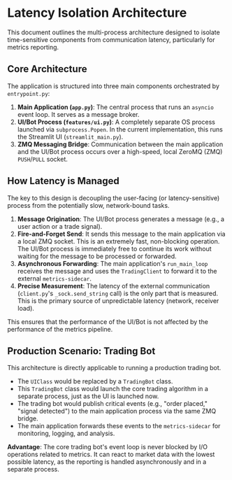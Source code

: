 # Latency Isolation Architecture

This document outlines the multi-process architecture designed to isolate time-sensitive components from communication latency, particularly for metrics reporting.

## Core Architecture

The application is structured into three main components orchestrated by `entrypoint.py`:

1.  **Main Application (`app.py`)**: The central process that runs an `asyncio` event loop. It serves as a message broker.
2.  **UI/Bot Process (`features/ui.py`)**: A completely separate OS process launched via `subprocess.Popen`. In the current implementation, this runs the Streamlit UI (`streamlit_main.py`).
3.  **ZMQ Messaging Bridge**: Communication between the main application and the UI/Bot process occurs over a high-speed, local ZeroMQ (ZMQ) `PUSH`/`PULL` socket.

## How Latency is Managed

The key to this design is decoupling the user-facing (or latency-sensitive) process from the potentially slow, network-bound tasks.

1.  **Message Origination**: The UI/Bot process generates a message (e.g., a user action or a trade signal).
2.  **Fire-and-Forget Send**: It sends this message to the main application via a local ZMQ socket. This is an extremely fast, non-blocking operation. The UI/Bot process is immediately free to continue its work without waiting for the message to be processed or forwarded.
3.  **Asynchronous Forwarding**: The main application's `run_main_loop` receives the message and uses the `TradingClient` to forward it to the external `metrics-sidecar`.
4.  **Precise Measurement**: The latency of the external communication (`client.py`'s `_sock.send_string` call) is the only part that is measured. This is the primary source of unpredictable latency (network, receiver load).

This ensures that the performance of the UI/Bot is not affected by the performance of the metrics pipeline.

## Production Scenario: Trading Bot

This architecture is directly applicable to running a production trading bot.

- The `UIClass` would be replaced by a `TradingBot` class.
- This `TradingBot` class would launch the core trading algorithm in a separate process, just as the UI is launched now.
- The trading bot would publish critical events (e.g., "order placed," "signal detected") to the main application process via the same ZMQ bridge.
- The main application forwards these events to the `metrics-sidecar` for monitoring, logging, and analysis.

**Advantage**: The core trading bot's event loop is never blocked by I/O operations related to metrics. It can react to market data with the lowest possible latency, as the reporting is handled asynchronously and in a separate process.
